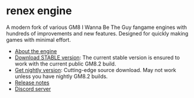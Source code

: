 # renex engine

A modern fork of various GM8 I Wanna Be The Guy fangame engines with hundreds of
improvements and new features. Designed for quickly making games with minimal
effort.

- [About the engine](README.txt)
- [Download STABLE version](https://github.com/omicronrex/renex-engine/releases/tag/stable): The current stable version is ensured to work with the current public GM8.2 build.
- [Get nightly version](https://github.com/omicronrex/renex-engine/archive/refs/heads/standard.zip): Cutting-edge source download. May not work unless you have nightly GM8.2 builds.
- [Release notes](changelog.txt)
- [Discord server](http://discord.gg/aWh9rFDHDA)

